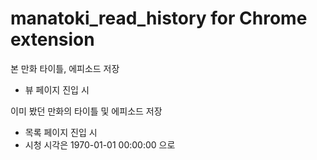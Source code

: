 # manatoki_read_history for Chrome extension
본 만화 타이틀, 에피소드 저장
- 뷰 페이지 진입 시

이미 봤던 만화의 타이틀 및 에피소드 저장
- 목록 페이지 진입 시
- 시청 시각은 1970-01-01 00:00:00 으로
